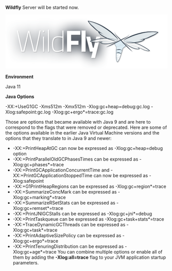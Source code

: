 **Wildfly** Server will be started now.

![WildFly Logo](./assets/wildfly.png)

**Environment**

Java 11

**Java Options**

-XX:+UseG1GC -Xms512m -Xmx512m -Xlog:gc+heap=debug:gc.log -Xlog:safepoint:gc.log -Xlog:gc+ergo*=trace:gc.log

Those are options that became available with Java 9 and are here to correspond to the flags that were removed or deprecated. Here are some of the options available in the earlier Java Virtual Machine versions and the options that they translate to in Java 9 and newer:

* -XX:+PrintHeapAtGC can now be expressed as -Xlog:gc+heap=debug option
* -XX:+PrintParallelOldGCPhasesTimes can be expressed as -Xlog:gc+phases*=trace
* -XX:+PrintGCApplicationConcurrentTime and -XX:+PrintGCApplicationStoppedTime can now be expressed as -Xlog:safepoint
* -XX:+G1PrintHeapRegions can be expressed as -Xlog:gc+region*=trace
* -XX:+SummarizeConcMark can be expressed as -Xlog:gc+marking*=trace
* -XX:+SummarizeRSetStats can be expressed as -Xlog:gc+remset*=trace
* -XX:+PrintJNIGCStalls can be expressed as -Xlog:gc+jni*=debug
* -XX:+PrintTaskqueue can be expressed as -Xlog:gc+task+stats*=trace
* -XX:+TraceDynamicGCThreads can be expressed as -Xlog:gc+task*=trace
* -XX:+PrintAdaptiveSizePolicy can be expressed as -Xlog:gc+ergo*=trace
* -XX:+PrintTenuringDistribution can be expressed as -Xlog:gc+age*=trace
You can combine multiple options or enable all of them by adding the 
**-Xlog:all=trace** flag to your JVM application startup parameters. 